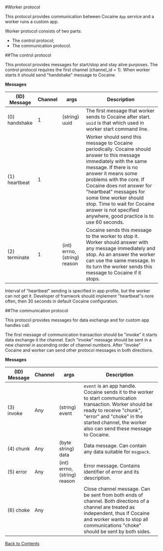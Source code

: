 #Worker protocol

This protocol provides communication between Cocaine ``App`` service and a worker runs a custom app.

Worker protocol consists of two parts:
  * The control protocol;
  * The communication protocol.

##The control protocol

This protocol provides messages for start/stop and stay alive purposes. The control protocol requires the first channel (channel_id = 1). When worker starts it should send "handshake" message to Cocaine.

**Messages**

|(ID) Message  |Channel|args                         |Description|
|--------------|-------|-----------------------------|-----------|
|(0) handshake |1      |(string) uuid                |The first message that worker sends to Cocaine after start. ``uuid`` is that which used in worker start command line.|
|(1) heartbeat |1      |                             |Worker should send this message to Cocaine periodically. Cocaine should answer to this message immediately with the same message. If there is no answer it means some problems with the core. If Cocaine does not answer for "heartbeat" messages for some time worker should stop. Time to wait for Cocaine answer is not specified anywhere, good practice is to use 60 seconds.|
|(2) terminate |1      |(int) errno, (string) reason | Cocaine sends this message to the worker to stop it. Worker should answer with any message immediately and stop. As an answer the worker can use the same message. In its turn the worker sends this message to Cocaine if it stops.|

Interval of "heartbeat" sending is specified in app profile, but the worker can not get it. Developer of framwork should implement "heartbeat"s nore often, then 30 seconds in default Cocaine configuration.

##The communication protocol

This protocol provides messages for data exchange and for custom app handles call.

The first message of communication transaction should be "invoke" it starts data exchange it the channel. Each "invoke" message should be sent in a new channel in ascending order of channel numbers. After "invoke" Cocaine and worker can send other protocol messages in both directions.

**Messages**

|(ID) Message  |Channel|args                          |Description|
|--------------|-------|------------------------------|-----------|
|(3) invoke    |Any    | (string) event               | ``event`` is an app handle. Cocaine sends it to the worker to start communication transaction. Worker should be ready to receive "chunk", "error" and "choke" in the started channel, the worker also can send these message to Cocaine.|
|(4) chunk     |Any    | (byte string) data           |Data message. Can contain any data suitable for ``msgpack``.|
|(5) error     |Any    | (int) errno, (string) reason |Error message. Contains identifier of error and its description.|
|(6) choke     |Any    |                              |Close channel message. Can be sent from both ends of channel. Both directions of a channel are treated as independent, thus if Cocaine and worker wants to stop all communications "choke" should be sent by both sides.|

[Back to Contents](../contents.md)
